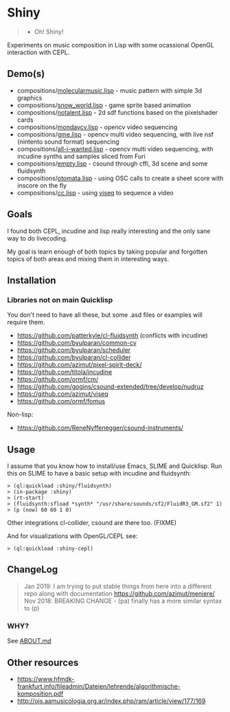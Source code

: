 # Shiny

> - Oh! Shiny!

Experiments on music composition in Lisp with some ocassional OpenGL interaction with CEPL.

## Demo(s)

* compositions/[molecularmusic.lisp](https://www.youtube.com/watch?v=ubgOlfUOztU) - music pattern with simple 3d graphics
* compositions/[snow_world.lisp](https://www.youtube.com/watch?v=vUjnlnctdDI) - game sprite based animation
* compositions/[notalent.lisp](https://www.youtube.com/watch?v=Unc9Hx3KdGU) - 2d sdf functions based on the pixelshader cards
* compositions/[mondaycv.lisp](https://www.youtube.com/watch?v=Ltb_nNCyqoI) - opencv video sequencing
* compositions/[gme.lisp](https://www.youtube.com/watch?v=DasB0di7iAw) - opencv multi video sequencing, with live nsf (nintento sound format) sequencing
* compositions/[all-i-wanted.lisp](https://www.youtube.com/watch?v=OwanBI9jTt8) - opencv multi video sequencing, with incudine synths and samples sliced from Furi
* compositions/[empty.lisp](https://www.youtube.com/watch?v=bybN395ssVQ) - csound through cffi, 3d scene and some fluidsynth
* compositions/[otomata.lisp](https://www.youtube.com/watch?v=ocUyPuTSQbA) - using OSC calls to create a sheet score with inscore on the fly
* compositions/[cc.lisp](https://www.youtube.com/watch?v=gJM-q3yq7SU) - using [viseq](https://github.com/azimut/viseq) to sequence a video

## Goals
I found both CEPL, incudine and lisp really interesting and the only sane way to do livecoding.

My goal is learn enough of both topics by taking popular and forgotten topics of both areas and mixing them in interesting ways.

## Installation

### Libraries not on main Quicklisp
You don't need to have all these, but some .asd files or examples will require them.
* https://github.com/patterkyle/cl-fluidsynth (conflicts with incudine)
* https://github.com/byulparan/common-cv
* https://github.com/byulparan/scheduler
* https://github.com/byulparan/cl-collider
* https://github.com/azimut/pixel-spirit-deck/
* https://github.com/titola/incudine
* https://github.com/ormf/cm/
* https://github.com/gogins/csound-extended/tree/develop/nudruz
* https://github.com/azimut/viseq
* https://github.com/ormf/fomus

Non-lisp:
* https://github.com/ReneNyffenegger/csound-instruments/

## Usage

I assume that you know how to install/use Emacs, SLIME and Quicklisp. Run this on SLIME to have a basic setup with incudine and fluidsynth:
```
> (ql:quickload :shiny/fluidsynth)
> (in-package :shiny)
> (rt-start)
> (fluidsynth:sfload *synth* "/usr/share/sounds/sf2/FluidR3_GM.sf2" 1)
> (p (now) 60 60 1 0)
```
Other integrations cl-collider, csound are there too. (FIXME)

And for visualizations with OpenGL/CEPL see:
```
> (ql:quickload :shiny-cepl)
```

## ChangeLog
> Jan 2019: I am trying to put stable things from here into a different repo along with documentation https://github.com/azimut/meniere/
> Nov 2018: BREAKING CHANGE - (pa) finally has a more similar syntax to (p)

### WHY?

See [ABOUT.md](ABOUT.md)

## Other resources
* https://www.hfmdk-frankfurt.info/fileadmin/Dateien/lehrende/algorithmische-komposition.pdf
* http://ojs.aamusicologia.org.ar/index.php/ram/article/view/177/169
